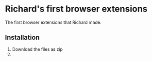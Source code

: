 # Richard's first browser extensions
The first browser extensions that Richard made.

## Installation
1. Download the files as zip
2. 
